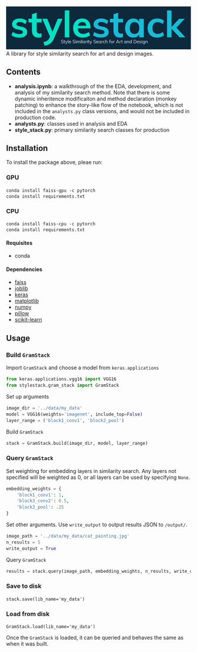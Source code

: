 ![Style Stack](https://raw.githubusercontent.com/theaustinator/style-stack/master/static/stylestack_header.JPG)
A library for style similarity search for art and design images.

## Contents
- **analysis.ipynb**: a walkthrough of the the EDA, development, and analysis of my similarity search method.
Note that there is some dynamic inheritence modificaiton and method declaration (monkey patching) to enhance the story-like flow of the notebook, which is not included in the `analysts.py` class versions, and would not be included in production code.
- **analysts.py**: classes used in analysis and EDA
- **style_stack.py**: primary similarity search classes for production


## Installation
To install the package above, pleae run:

### GPU
```shell
conda install faiss-gpu -c pytorch
conda install requirements.txt
```

### CPU
```shell
conda install faiss-cpu -c pytorch
conda install requirements.txt
```

#### Requisites

- conda

#### Dependencies

- [faiss](https://github.com/facebookresearch/faiss/wiki)
- [joblib](https://joblib.readthedocs.io/en/latest/)
- [keras](keras.io)
- [matplotlib](https://matplotlib.org/)
- [numpy](http://www.numpy.org/)
- [pillow](https://python-pillow.org/)
- [scikit-learn](https://scikit-learn.org/stable/)


## Usage
### Build `GramStack`
Import `GramStack` and choose a model from `keras.applications`
```python
from keras.applications.vgg16 import VGG16
from stylestack.gram_stack import GramStack
```
Set up arguments
```python
image_dir = '../data/my_data'
model = VGG16(weights='imagenet', include_top=False)
layer_range = ('block1_conv1', 'block2_pool')
```
Build `GramStack`
```python
stack = GramStack.build(image_dir, model, layer_range)
```
### Query `GramStack`
Set weighting for embedding layers in similarity search. Any layers not specified will be weighted as 0, or all layers can be used by specifying `None`.
```python
embedding_weights = {
    'block1_conv1': 1,
    'block3_conv2': 0.5,
    'block3_pool': .25
}
```
Set other arguments. Use `write_output` to output results JSON to `/output/`.
```python
image_path = '../data/my_data/cat_painting.jpg'
n_results = 5
write_output = True
```
Query `GramStack`
```python
results = stack.query(image_path, embedding_weights, n_results, write_output)
```
### Save to disk
```
stack.save(lib_name='my_data')
```
### Load from disk
```
GramStack.load(lib_name='my_data')
```
Once the `GramStack` is loaded, it can be queried and behaves the same as when it was built.


